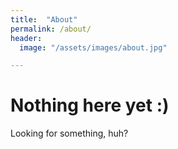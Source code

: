 ```yaml
---
title:  "About"
permalink: /about/
header:
  image: "/assets/images/about.jpg"

---
```


# Nothing here yet :)

Looking for something, huh?